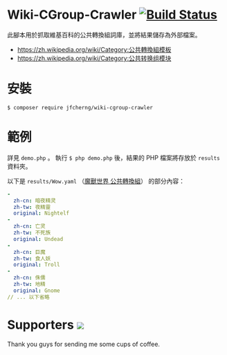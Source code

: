 # Wiki-CGroup-Crawler [![Build Status](https://travis-ci.org/jfcherng/Wiki-CGroup-Crawler.svg?branch=master)](https://travis-ci.org/jfcherng/Wiki-CGroup-Crawler)

此腳本用於抓取維基百科的公共轉換組詞庫，並將結果儲存為外部檔案。

- https://zh.wikipedia.org/wiki/Category:公共轉換組模板
- https://zh.wikipedia.org/wiki/Category:公共转换组模块


# 安裝

`$ composer require jfcherng/wiki-cgroup-crawler`


# 範例

詳見 `demo.php` 。
執行 `$ php demo.php` 後，結果的 PHP 檔案將存放於 `results` 資料夾。

以下是 `results/Wow.yaml` （[魔獸世界 公共轉換組](https://zh.wikipedia.org/wiki/%E6%A8%A1%E5%9D%97:CGroup/Wow)） 的部分內容：

```yaml
-
  zh-cn: 暗夜精灵
  zh-tw: 夜精靈
  original: Nightelf
-
  zh-cn: 亡灵
  zh-tw: 不死族
  original: Undead
-
  zh-cn: 巨魔
  zh-tw: 食人妖
  original: Troll
-
  zh-cn: 侏儒
  zh-tw: 地精
  original: Gnome
// ... 以下省略
```


Supporters <a href="https://www.paypal.com/cgi-bin/webscr?cmd=_s-xclick&hosted_button_id=ATXYY9Y78EQ3Y" target="_blank"><img src="https://www.paypalobjects.com/en_US/i/btn/btn_donate_LG.gif" /></a>
==========

Thank you guys for sending me some cups of coffee.
